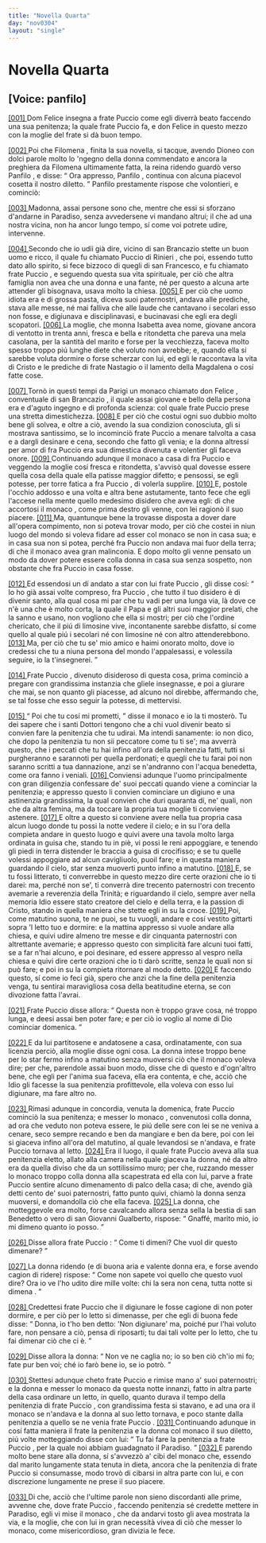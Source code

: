 ```yaml
---
title: "Novella Quarta"
day: "nov0304"
layout: "single"
---
```

<div id="nov0304" type="novella" who="panfilo">
 <h1>
  Novella Quarta
 </h1>
 <p>
  <h2>
   [Voice: panfilo]
  </h2>
 </p>
 <argument>
  <p>
   <a href="{{ site.baseurl }}enDecameron/nov0304#p03040001">
    [001]
   </a>
   <name persref="donfelice" type="person">
    Dom Felice
   </name>
   insegna a
   <name persref="frapuccio" type="person">
    frate Puccio
   </name>
   come egli diverr&agrave; beato faccendo una sua penitenza; la quale frate Puccio fa, e
   <name persref="donfelice" type="person">
    don Felice
   </name>
   in questo mezzo con la moglie del frate si d&agrave; buon tempo.
  </p>
 </argument>
 <div3 type="commentary" who="author">
  <p>
   <a href="{{ site.baseurl }}enDecameron/nov0304#p03040002">
    [002]
   </a>
   Poi che
   <name persref="filomena" type="person">
    Filomena
   </name>
   , finita la sua novella, si tacque, avendo
   <name persref="dioneo" type="person">
    Dioneo
   </name>
   con dolci parole molto lo 'ngegno della donna commendato e ancora la preghiera da
   <name persref="filomena" type="person">
    Filomena
   </name>
   ultimamente fatta, la
   <name persref="neifile" type="person">
    reina
   </name>
   ridendo guard&ograve; verso
   <name persref="panfilo" type="person">
    Panfilo
   </name>
   , e disse:
   <q direct="unspecified" who="neifile">
    Ora appresso,
    <name persref="panfilo" type="person">
     Panfilo
    </name>
    , continua con alcuna piacevol cosetta il nostro diletto.
   </q>
   <name persref="panfilo" type="person">
    Panfilo
   </name>
   prestamente rispose che volontieri, e cominci&ograve;:
  </p>
 </div3>
 <div3 type="commentary" who="panfilo">
  <p>
   <a href="{{ site.baseurl }}enDecameron/nov0304#p03040003">
    [003]
   </a>
   Madonna, assai persone sono che, mentre che essi si sforzano d'andarne in Paradiso, senza avvedersene vi mandano altrui; il che ad una nostra vicina, non ha ancor lungo tempo, s&iacute; come voi potrete udire, intervenne.
  </p>
 </div3>
 <p>
  <a href="{{ site.baseurl }}enDecameron/nov0304#p03040004">
   [004]
  </a>
  Secondo che io udii gi&agrave; dire, vicino di
  <name placeref="sanpancrazio" type="place">
   san Brancazio
  </name>
  stette un buon uomo e ricco, il quale fu chiamato
  <name persref="frapuccio" type="person">
   Puccio di Rinieri
  </name>
  , che poi, essendo tutto dato allo spirito, si fece bizzoco di quegli di san Francesco, e fu chiamato
  <name persref="frapuccio" type="person">
   frate Puccio
  </name>
  , e seguendo questa sua vita spirituale, per ci&ograve; che altra famiglia non avea che una donna e una fante, n&eacute; per questo a alcuna arte attender gli bisognava, usava molto la chiesa.
  <a href="{{ site.baseurl }}enDecameron/nov0304#p03040005">
   [005]
  </a>
  E per ci&ograve; che uomo idiota era e di grossa pasta, diceva suoi paternostri, andava alle prediche, stava alle messe, n&eacute; mai falliva che alle laude che cantavano i secolari esso non fosse, e digiunava e disciplinavasi, e bucinavasi che egli era degli scopatori.
  <a href="{{ site.baseurl }}enDecameron/nov0304#p03040006">
   [006]
  </a>
  La moglie, che
  <name persref="monnaisabetta" type="person">
   monna Isabetta
  </name>
  avea nome, giovane ancora di ventotto in trenta anni, fresca e bella e ritondetta che pareva una mela casolana, per la santit&agrave; del marito e forse per la vecchiezza, faceva molto spesso troppo pi&uacute; lunghe diete che voluto non avrebbe; e, quando ella si sarebbe voluta dormire o forse scherzar con lui, ed egli le raccontava la vita di Cristo e le prediche di frate Nastagio o il lamento della Magdalena o cos&iacute; fatte cose.
 </p>
 <p>
  <a href="{{ site.baseurl }}enDecameron/nov0304#p03040007">
   [007]
  </a>
  Torn&ograve; in questi tempi da
  <name placeref="parigi" type="place">
   Parigi
  </name>
  un monaco chiamato
  <name persref="donfelice" type="person">
   don Felice
  </name>
  , conventuale di
  <name placeref="sanpancrazio" type="place">
   san Brancazio
  </name>
  , il quale assai giovane e bello della persona era e d'aguto ingegno e di profonda scienza: col quale
  <name persref="frapuccio" type="person">
   frate Puccio
  </name>
  prese una stretta dimestichezza.
  <a href="{{ site.baseurl }}enDecameron/nov0304#p03040008">
   [008]
  </a>
  E per ci&ograve; che costui ogni suo dubbio molto bene gli solvea, e oltre a ci&ograve;, avendo la sua condizion conosciuta, gli si mostrava santissimo, se lo incominci&ograve;
  <name persref="frapuccio" type="person">
   frate Puccio
  </name>
  a menare talvolta a casa e a dargli desinare e cena, secondo che fatto gli venia; e la donna altress&iacute; per amor di
  <name persref="frapuccio" type="person">
   fra Puccio
  </name>
  era sua dimestica divenuta e volentier gli faceva onore.
  <a href="{{ site.baseurl }}enDecameron/nov0304#p03040009">
   [009]
  </a>
  Continuando adunque
  <name persref="donfelice" type="person">
   il monaco
  </name>
  a casa di
  <name persref="frapuccio" type="person">
   fra Puccio
  </name>
  e veggendo la moglie cos&iacute; fresca e ritondetta, s'avvis&ograve; qual dovesse essere quella cosa della quale ella patisse maggior difetto; e pensossi, se egli potesse, per torre fatica a
  <name persref="frapuccio" type="person">
   fra Puccio
  </name>
  , di volerla supplire.
  <a href="{{ site.baseurl }}enDecameron/nov0304#p03040010">
   [010]
  </a>
  E, postole l'occhio addosso e una volta e altra bene astutamente, tanto fece che egli l'accese nella mente quello medesimo disidero che aveva egli: di che accortosi
  <name persref="donfelice" type="person">
   il monaco
  </name>
  , come prima destro gli venne, con lei ragion&ograve; il suo piacere.
  <a href="{{ site.baseurl }}enDecameron/nov0304#p03040011">
   [011]
  </a>
  Ma, quantunque bene la trovasse disposta a dover dare all'opera compimento, non si poteva trovar modo, per ci&ograve; che costei in niun luogo del mondo si voleva fidare ad esser col monaco se non in casa sua; e in casa sua non si potea, perch&eacute;
  <name persref="frapuccio" type="person">
   fra Puccio
  </name>
  non andava mai fuor della terra; di che
  <name persref="donfelice" type="person">
   il monaco
  </name>
  avea gran malinconia. E dopo molto gli venne pensato un modo da dover potere essere colla donna in casa sua senza sospetto, non obstante che
  <name persref="frapuccio" type="person">
   fra Puccio
  </name>
  in casa fosse.
 </p>
 <p>
  <a href="{{ site.baseurl }}enDecameron/nov0304#p03040012">
   [012]
  </a>
  Ed essendosi un d&iacute; andato a star con lui
  <name persref="frapuccio" type="person">
   frate Puccio
  </name>
  , gli disse cos&iacute;:
  <q direct="unspecified" who="donfelice">
   Io ho gi&agrave; assai volte compreso,
   <name persref="frapuccio" type="person">
    fra Puccio
   </name>
   , che tutto il tuo disidero &egrave; di divenir santo, alla qual cosa mi par che tu vadi per una lunga via, l&agrave; dove ce n'&egrave; una che &egrave; molto corta, la quale il Papa e gli altri suoi maggior prelati, che la sanno e usano, non vogliono che ella si mostri; per ci&ograve; che l'ordine chericato, che il pi&uacute; di limosine vive, incontanente sarebbe disfatto, s&iacute; come quello al quale pi&uacute; i secolari n&eacute; con limosine n&eacute; con altro attenderebbono.
   <a href="{{ site.baseurl }}enDecameron/nov0304#p03040013">
    [013]
   </a>
   Ma, per ci&ograve; che tu se' mio amico e haimi onorato molto, dove io credessi che tu a niuna persona del mondo l'appalesassi, e volessila seguire, io la t'insegnerei.
  </q>
 </p>
 <p>
  <a href="{{ site.baseurl }}enDecameron/nov0304#p03040014">
   [014]
  </a>
  <name persref="frapuccio" type="person">
   Frate Puccio
  </name>
  , divenuto disideroso di questa cosa, prima cominci&ograve; a pregare con grandissima instanzia che gliele insegnasse, e poi a giurare che mai, se non quanto gli piacesse, ad alcuno nol direbbe, affermando che, se tal fosse che esso seguir la potesse, di mettervisi.
 </p>
 <p>
  <a href="{{ site.baseurl }}enDecameron/nov0304#p03040015">
   [015]
  </a>
  <q direct="unspecified" who="donfelice">
   Poi che tu cos&iacute; mi prometti,
  </q>
  disse
  <name persref="donfelice" type="person">
   il monaco
  </name>
  e io la ti moster&ograve;. Tu dei sapere che i santi Dottori tengono che a chi vuol divenir beato si convien fare la penitenzia che tu udirai. Ma intendi sanamente: io non dico, che dopo la penitenzia tu non sii peccatore come tu ti se'; ma avverr&agrave; questo, che i peccati che tu hai infino all'ora della penitenzia fatti, tutti si purgheranno e sarannoti per quella perdonati; e quegli che tu farai poi non saranno scritti a tua dannazione, anzi se n'andranno con l'acqua benedetta, come ora fanno i veniali.
  <a href="{{ site.baseurl }}enDecameron/nov0304#p03040016">
   [016]
  </a>
  Conviensi adunque l'uomo principalmente con gran diligenzia confessare de' suoi peccati quando viene a cominciar la penitenzia; e appresso questo li convien cominciare un digiuno e una astinenzia grandissima, la qual convien che duri quaranta d&iacute;, ne' quali, non che da altra femina, ma da toccare la propria tua moglie ti conviene astenere.
  <a href="{{ site.baseurl }}enDecameron/nov0304#p03040017">
   [017]
  </a>
  E oltre a questo si conviene avere nella tua propria casa alcun luogo donde tu possi la notte vedere il cielo; e in su l'ora della compieta andare in questo luogo e quivi avere una tavola molto larga ordinata in guisa che, stando tu in pi&egrave;, vi possi le reni appoggiare, e tenendo gli piedi in terra distender le braccia a guisa di crocifisso; e se tu quelle volessi appoggiare ad alcun cavigliuolo, puoil fare; e in questa maniera guardando il cielo, star senza muoverti punto infino a matutino.
  <a href="{{ site.baseurl }}enDecameron/nov0304#p03040018">
   [018]
  </a>
  E, se tu fossi litterato, ti converrebbe in questo mezzo dire certe orazioni che io ti darei: ma, perch&eacute; non se', ti converr&agrave; dire trecento paternostri con trecento avemarie a reverenzia della Trinit&agrave;; e riguardando il cielo, sempre aver nella memoria Idio essere stato creatore del cielo e della terra, e la passion di Cristo, stando in quella maniera che stette egli in su la croce.
  <a href="{{ site.baseurl }}enDecameron/nov0304#p03040019">
   [019]
  </a>
  Poi, come matutino suona, te ne puoi, se tu vuogli, andare e cos&iacute; vestito gittarti sopra 'l letto tuo e dormire: e la mattina appresso si vuole andare alla chiesa, e quivi udire almeno tre messe e dir cinquanta paternostri con altrettante avemarie; e appresso questo con simplicit&agrave; fare alcuni tuoi fatti, se a far n'hai alcuno, e poi desinare, ed essere appresso al vespro nella chiesa e quivi dire certe orazioni che io ti dar&ograve; scritte, senza le quali non si pu&ograve; fare; e poi in su la compieta ritornare al modo detto.
  <a href="{{ site.baseurl }}enDecameron/nov0304#p03040020">
   [020]
  </a>
  E faccendo questo, s&iacute; come io feci gi&agrave;, spero che anzi che la fine della penitenzia venga, tu sentirai maravigliosa cosa della beatitudine eterna, se con divozione fatta l'avrai.
 </p>
 <p>
  <a href="{{ site.baseurl }}enDecameron/nov0304#p03040021">
   [021]
  </a>
  <name persref="frapuccio" type="person">
   Frate Puccio
  </name>
  disse allora:
  <q direct="unspecified" who="frapuccio">
   Questa non &egrave; troppo grave cosa, n&eacute; troppo lunga, e deesi assai ben poter fare; e per ci&ograve; io voglio al nome di Dio cominciar domenica.
  </q>
 </p>
 <p>
  <a href="{{ site.baseurl }}enDecameron/nov0304#p03040022">
   [022]
  </a>
  E da lui partitosene e andatosene a casa, ordinatamente, con sua licenzia perci&ograve;, alla moglie disse ogni cosa. La donna intese troppo bene per lo star fermo infino a matutino senza muoversi ci&ograve; che
  <name persref="donfelice" type="person">
   il monaco
  </name>
  voleva dire; per che, parendole assai buon modo, disse che di questo e d'ogn'altro bene, che egli per l'anima sua faceva, ella era contenta, e che, acci&ograve; che Idio gli facesse la sua penitenzia profittevole, ella voleva con esso lui digiunare, ma fare altro no.
 </p>
 <p>
  <a href="{{ site.baseurl }}enDecameron/nov0304#p03040023">
   [023]
  </a>
  Rimasi adunque in concordia, venuta la domenica,
  <name persref="frapuccio" type="person">
   frate Puccio
  </name>
  cominci&ograve; la sua penitenza; e messer
  <name persref="donfelice" type="person">
   lo monaco
  </name>
  , convenutosi colla donna, ad ora che veduto non poteva essere, le pi&uacute; delle sere con lei se ne veniva a cenare, seco sempre recando e ben da mangiare e ben da bere, poi con lei si giaceva infino all'ora del matutino, al quale levandosi se n'andava, e
  <name persref="frapuccio" type="person">
   frate Puccio
  </name>
  tornava al letto.
  <a href="{{ site.baseurl }}enDecameron/nov0304#p03040024">
   [024]
  </a>
  Era il luogo, il quale
  <name persref="frapuccio" type="person">
   frate Puccio
  </name>
  aveva alla sua penitenzia eletto, allato alla camera nella quale giaceva la donna, n&eacute; da altro era da quella diviso che da un sottilissimo muro; per che, ruzzando messer lo monaco troppo colla donna alla scapestrata ed ella con lui, parve a
  <name persref="frapuccio" type="person">
   frate Puccio
  </name>
  sentire alcuno dimenamento di palco della casa; di che, avendo gi&agrave; detti cento de' suoi paternostri, fatto punto quivi, chiam&ograve; la donna senza muoversi, e domandolla ci&ograve; che ella faceva.
  <a href="{{ site.baseurl }}enDecameron/nov0304#p03040025">
   [025]
  </a>
  La donna, che motteggevole era molto, forse cavalcando allora senza sella la bestia di san Benedetto o vero di san Giovanni Gualberto, rispose:
  <q direct="unspecified" who="monnaisabetta">
   Gnaff&eacute;, marito mio, io mi dimeno quanto io posso.
  </q>
 </p>
 <p>
  <a href="{{ site.baseurl }}enDecameron/nov0304#p03040026">
   [026]
  </a>
  Disse allora
  <name persref="frapuccio" type="person">
   frate Puccio
  </name>
  :
  <q direct="unspecified" who="frapuccio">
   Come ti dimeni? Che vuol dir questo dimenare?
  </q>
 </p>
 <p>
  <a href="{{ site.baseurl }}enDecameron/nov0304#p03040027">
   [027]
  </a>
  La donna ridendo (e di buona aria e valente donna era, e forse avendo cagion di ridere) rispose:
  <q direct="unspecified" who="monnaisabetta">
   Come non sapete voi quello che questo vuol dire? Ora io ve l'ho udito dire mille volte:
   <seg type="proverb">
    chi la sera non cena, tutta notte si dimena
   </seg>
   .
  </q>
 </p>
 <p>
  <a href="{{ site.baseurl }}enDecameron/nov0304#p03040028">
   [028]
  </a>
  Credettesi
  <name persref="frapuccio" type="person">
   frate Puccio
  </name>
  che il digiunare le fosse cagione di non poter dormire, e per ci&ograve; per lo letto si dimenasse, per che egli di buona fede disse:
  <q direct="unspecified" who="frapuccio">
   Donna, io t'ho ben detto: 'Non digiunare' ma, poich&eacute; pur l'hai voluto fare, non pensare a ci&ograve;, pensa di riposarti; tu dai tali volte per lo letto, che tu fai dimenar ci&ograve; che ci &egrave;.
  </q>
 </p>
 <p>
  <a href="{{ site.baseurl }}enDecameron/nov0304#p03040029">
   [029]
  </a>
  Disse allora la donna:
  <q direct="unspecified">
   Non ve ne caglia no; io so ben ci&ograve; ch'io mi fo; fate pur ben voi; ch&eacute; io far&ograve; bene io, se io potr&ograve;.
  </q>
 </p>
 <p>
  <a href="{{ site.baseurl }}enDecameron/nov0304#p03040030">
   [030]
  </a>
  Stettesi adunque cheto
  <name persref="frapuccio" type="person">
   frate Puccio
  </name>
  e rimise mano a' suoi paternostri; e la donna e messer
  <name persref="donfelice" type="person">
   lo monaco
  </name>
  da questa notte innanzi, fatto in altra parte della casa ordinare un letto, in quello, quanto durava il tempo della penitenzia di
  <name persref="frapuccio" type="person">
   frate Puccio
  </name>
  , con grandissima festa si stavano, e ad una ora
  <name persref="donfelice" type="person">
   il monaco
  </name>
  se n'andava e la donna al suo letto tornava, e poco stante dalla penitenzia a quello se ne venia
  <name persref="frapuccio" type="person">
   frate Puccio
  </name>
  .
  <a href="{{ site.baseurl }}enDecameron/nov0304#p03040031">
   [031]
  </a>
  Continuando adunque in cos&iacute; fatta maniera il frate la penitenzia e la donna col monaco il suo diletto, pi&uacute; volte motteggiando disse con lui:
  <q direct="unspecified" who="monnaisabetta">
   Tu fai fare la penitenzia a
   <name persref="frapuccio" type="person">
    frate Puccio
   </name>
   , per la quale noi abbiam guadagnato il Paradiso.
  </q>
  <a href="{{ site.baseurl }}enDecameron/nov0304#p03040032">
   [032]
  </a>
  E parendo molto bene stare alla donna, s&iacute; s'avvezz&ograve; a' cibi del monaco che, essendo dal marito lungamente stata tenuta in dieta, ancora che la penitenzia di
  <name persref="frapuccio" type="person">
   frate Puccio
  </name>
  si consumasse, modo trov&ograve; di cibarsi in altra parte con lui, e con discrezione lungamente ne prese il suo piacere.
 </p>
 <p>
  <a href="{{ site.baseurl }}enDecameron/nov0304#p03040033">
   [033]
  </a>
  Di che, acci&ograve; che l'ultime parole non sieno discordanti alle prime, avvenne che, dove
  <name persref="frapuccio" type="person">
   frate Puccio
  </name>
  , faccendo penitenzia s&eacute; credette mettere in Paradiso, egli vi mise
  <name persref="donfelice" type="person">
   il monaco
  </name>
  , che da andarvi tosto gli avea mostrata la via, e la moglie, che con lui in gran necessit&agrave; vivea di ci&ograve; che messer lo monaco, come misericordioso, gran divizia le fece.
 </p>
</div>